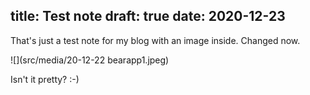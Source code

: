 title: Test note
draft: true
date: 2020-12-23
----

That's just a test note for my blog with an image inside. Changed now. 

![](src/media/20-12-22 bearapp1.jpeg)

Isn't it pretty? :-)